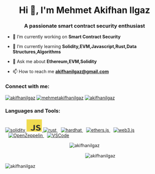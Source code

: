 <h1 align="center">Hi 👋, I'm Mehmet Akifhan Ilgaz</h1>
<h3 align="center">A passionate smart contract security enthusiast</h3>

- 🔭 I’m currently working on **Smart Contract Security**

- 🌱 I’m currently learning **Solidity,EVM,Javascript,Rust,Data Structures,Algorithms**

- 💬 Ask me about **Ethereum,EVM,Solidity**

- 📫 How to reach me **akifhanilgaz@gmail.com**

<h3 align="left">Connect with me:</h3>
<p align="left">
<a href="https://twitter.com/akifhanilgaz" target="blank"><img align="center" src="https://raw.githubusercontent.com/rahuldkjain/github-profile-readme-generator/master/src/images/icons/Social/twitter.svg" alt="akifhanilgaz" height="30" width="40" /></a>
<a href="https://linkedin.com/in/mehmetakifhanilgaz" target="blank"><img align="center" src="https://raw.githubusercontent.com/rahuldkjain/github-profile-readme-generator/master/src/images/icons/Social/linked-in-alt.svg" alt="mehmetakifhanilgaz" height="30" width="40" /></a>
<a href="https://www.leetcode.com/akifhanilgaz" target="blank"><img align="center" src="https://raw.githubusercontent.com/rahuldkjain/github-profile-readme-generator/master/src/images/icons/Social/leet-code.svg" alt="akifhanilgaz" height="30" width="40" /></a>
</p>

<h3 align="left">Languages and Tools:</h3>
<p align="left"> <a href="https://docs.soliditylang.org/en/v0.8.17/" target="_blank" rel="noreferrer"> <img src="https://encrypted-tbn0.gstatic.com/images?q=tbn:ANd9GcR3JrCWMbnFwg6E6ibbgIxlT6LX2yPGnvea2g&usqp=CAU" alt="solidity" width="60" height="40"/> </a>  
<a href="https://developer.mozilla.org/en-US/docs/Web/JavaScript" target="_blank" rel="noreferrer"> <img src="https://raw.githubusercontent.com/devicons/devicon/master/icons/javascript/javascript-original.svg" alt="javascript" width="50" height="40"/> </a> 
<a href="https://www.rust-lang.org" target="_blank" rel="noreferrer"> <img src="https://encrypted-tbn0.gstatic.com/images?q=tbn:ANd9GcSQhn6ppCOciHigbTAHKRsd1xXr1YLHu-nXPHksN4ZMb-2a_aOJt_1xu05P9hOsEbiK-eM&usqp=CAU" alt="rust" width="40" height="40" background-color="white"/> </a> 
<a href="https://hardhat.org" target="_blank" rel="noreferrer"> <img src="https://seeklogo.com/images/H/hardhat-logo-888739EBB4-seeklogo.com.png" alt="hardhat" width="50" height="40" style="padding-left: 10px;" /> </a> 
<a href="https://docs.ethers.io/v5/" target="_blank" rel="noreferrer"> <img src="https://seeklogo.com/images/E/ethers-logo-D5B86204D8-seeklogo.com.png" alt="ethers.js" width="60" height="40" style="padding-left: 10px;"/> </a> 
<a href="https://web3js.readthedocs.io/en/v1.8.0/" target="_blank" rel="noreferrer"> <img src="https://seeklogo.com/images/W/web3js-logo-62DEE79B50-seeklogo.com.png?v=637807958120000000" alt="web3.js" width="40" height="40" style="padding-left: 10px;"/> </a>
<a href="https://www.openzeppelin.com" target="_blank" rel="noreferrer"> <img src="https://seeklogo.com/images/O/openzeppelin-logo-2909FE553F-seeklogo.com.png" alt="OpenZeppelin" width="40" height="40" style="padding-left: 10px;" /> </a>
<a href="https://code.visualstudio.com" target="_blank" rel="noreferrer"> <img src="https://upload.wikimedia.org/wikipedia/commons/thumb/9/9a/Visual_Studio_Code_1.35_icon.svg/2048px-Visual_Studio_Code_1.35_icon.svg.png" alt="VSCode" width="40" height="40" style="padding-left: 10px;" /> </a> </p>

<p align="center" > <img align="center"  src="https://github-readme-stats.vercel.app/api?username=akifhanilgaz&show_icons=true&locale=en&theme=algolia" alt="akifhanilgaz" /></p>

<p align="center" style="padding-left:100px;"> <img align="center"  src="https://github-readme-streak-stats.herokuapp.com/?user=akifhanilgaz&theme=algolia" alt="akifhanilgaz" /></p>

<p margin-left="100px"> <img align="center"  src="https://github-readme-stats.vercel.app/api/top-langs/?username=AkifhanIlgaz&layout=compact&theme=algolia" alt="akifhanilgaz" /></p>

